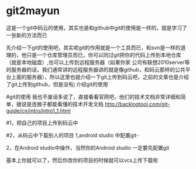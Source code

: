 # git2mayun
这是一个git中码云的使用，其实也是和github中git的使用是一样的，就是学习了一张新的方法而已

先介绍一下git的使用吧，其实呢git的作用就是一个工具而已，和svn是一样的道理的，他只是一个仓库管理员而已，你可以同过git把你的代码上传到本地仓库（就是本地磁盘）,也可以上传到远程服务器（如果你家
公司有联想2010server等的服务器的话，我们通常讲的远程服务器讲的就是像github，和码云那样的公共平台上面的服务器），所以这里也就介绍一下git上传到码云吧，之前的文章也是介绍了git上传到github，但是没有j
介绍git的使用

#git的使用
我也不废话多说了，直接看看官网吧，他们的技术文档非常详细和简单，据说是连猴子都能看懂的技术开发文档
http://backlogtool.com/git-guide/cn/intro/intro1_1.html

#1，把自己的项目上传到码云中

#2，从码云中下载别人的项目
1,android studio 中配置git··

2，在Android studio中操作，当然你的Android studio 一定要先配置git


基本上你就可以了，然后你改你的项目的时候就可以vcs上传下载啦
